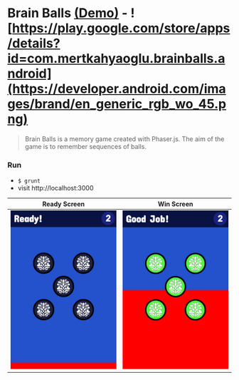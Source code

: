 Brain Balls [(Demo)][1] - ![https://play.google.com/store/apps/details?id=com.mertkahyaoglu.brainballs.android](https://developer.android.com/images/brand/en_generic_rgb_wo_45.png)
==========

>Brain Balls is a memory game created with Phaser.js. The aim of the game is to remember sequences of balls.

### Run
* ```$ grunt```
* visit http://localhost:3000


Ready Screen               |  Win Screen
:-------------------------:|:-------------------------:
![](screenshot.png)        |  ![](screenshot1.png)

[1]: http://mertkahyaoglu.github.io/brainballs/
